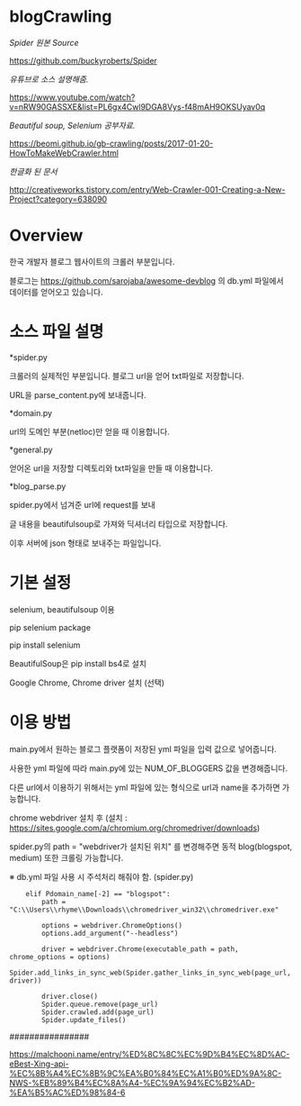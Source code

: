 # blogCrawling

*Spider 원본 Source*

<https://github.com/buckyroberts/Spider>

*유튜브로 소스 설명해줌.*

<https://www.youtube.com/watch?v=nRW90GASSXE&list=PL6gx4Cwl9DGA8Vys-f48mAH9OKSUyav0q>

*Beautiful soup, Selenium 공부자료.*

<https://beomi.github.io/gb-crawling/posts/2017-01-20-HowToMakeWebCrawler.html>

*한글화 된 문서*

<http://creativeworks.tistory.com/entry/Web-Crawler-001-Creating-a-New-Project?category=638090>


# Overview

한국 개발자 블로그 웹사이트의 크롤러 부분입니다.

블로그는 https://github.com/sarojaba/awesome-devblog 의 db.yml 파일에서 데이터를 얻어오고 있습니다.


# 소스 파일 설명

*spider.py

크롤러의 실제적인 부분입니다. 블로그 url을 얻어 txt파일로 저장합니다.

URL을 parse_content.py에 보내줍니다.

*domain.py

url의 도메인 부분(netloc)만 얻을 때 이용합니다.

*general.py

얻어온 url을 저장할 디렉토리와 txt파일을 만들 때 이용합니다.

*blog_parse.py

spider.py에서 넘겨준 url에 request를 보내

글 내용을 beautifulsoup로 가져와 딕셔너리 타입으로 저장합니다.

이후 서버에 json 형태로 보내주는 파일입니다.


# 기본 설정

selenium, beautifulsoup 이용

pip selenium package

pip install selenium

BeautifulSoup은 pip install bs4로 설치

Google Chrome, Chrome driver 설치 (선택)


# 이용 방법

main.py에서 원하는 블로그 플랫폼이 저장된 yml 파일을 입력 값으로 넣어줍니다.

사용한 yml 파일에 따라 main.py에 있는 NUM_OF_BLOGGERS 값을 변경해줍니다.

다른 url에서 이용하기 위해서는 yml 파일에 있는 형식으로 url과 name을 추가하면 가능합니다.

chrome webdriver 설치 후 (설치 : https://sites.google.com/a/chromium.org/chromedriver/downloads)

spider.py의 path = "webdriver가 설치된 위치" 를 변경해주면 동적 blog(blogspot, medium) 또한 크롤링 가능합니다.

※ db.yml 파일 사용 시 주석처리 해줘야 함. (spider.py)

        elif Pdomain_name[-2] == "blogspot":
            path = "C:\\Users\\rhyme\\Downloads\\chromedriver_win32\\chromedriver.exe"

            options = webdriver.ChromeOptions()
            options.add_argument("--headless")

            driver = webdriver.Chrome(executable_path = path, chrome_options = options)
            Spider.add_links_in_sync_web(Spider.gather_links_in_sync_web(page_url, driver))

            driver.close()
            Spider.queue.remove(page_url)
            Spider.crawled.add(page_url)
            Spider.update_files()

################

https://malchooni.name/entry/%ED%8C%8C%EC%9D%B4%EC%8D%AC-eBest-Xing-api-%EC%8B%A4%EC%8B%9C%EA%B0%84%EC%A1%B0%ED%9A%8C-NWS-%EB%89%B4%EC%8A%A4-%EC%9A%94%EC%B2%AD-%EA%B5%AC%ED%98%84-6
